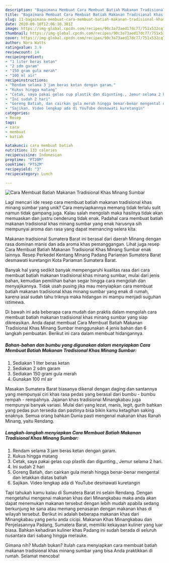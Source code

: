 ```yaml
---
description: "Bagaimana Membuat Cara Membuat Batiah Makanan Tradisional Khas Minang Sumbar yang Bikin Ngiler"
title: "Bagaimana Membuat Cara Membuat Batiah Makanan Tradisional Khas Minang Sumbar yang Bikin Ngiler"
slug: 11-bagaimana-membuat-cara-membuat-batiah-makanan-tradisional-khas-minang-sumbar-yang-bikin-ngiler
date: 2020-09-10T12:06:10.381Z
image: https://img-global.cpcdn.com/recipes/90c3a73aed17dc77/751x532cq70/cara-membuat-batiah-makanan-tradisional-khas-minang-sumbar-foto-resep-utama.jpg
thumbnail: https://img-global.cpcdn.com/recipes/90c3a73aed17dc77/751x532cq70/cara-membuat-batiah-makanan-tradisional-khas-minang-sumbar-foto-resep-utama.jpg
cover: https://img-global.cpcdn.com/recipes/90c3a73aed17dc77/751x532cq70/cara-membuat-batiah-makanan-tradisional-khas-minang-sumbar-foto-resep-utama.jpg
author: Nora Watts
ratingvalue: 3.9
reviewcount: 14
recipeingredient:
- "1 liter beras ketan"
- "2 sdm garam"
- "150 gram gula merah"
- "100 ml air"
recipeinstructions:
- "Rendam selama 3 jam beras ketan dengan garam."
- "Kukus hingga matang"
- "Cetak, saya pakai gelas cup plastik dan digunting., Jemur selama 2 hari."
- "Ini sudah 2 hari"
- "Goreng Batiah, dan cairkan gula merah hingga benar-benar mengental dan letakkan diatas batiah"
- "Sajikan. Video lengkap ada di YouTube desmawati kuretangin"
categories:
- Resep
tags:
- cara
- membuat
- batiah

katakunci: cara membuat batiah 
nutrition: 133 calories
recipecuisine: Indonesian
preptime: "PT28M"
cooktime: "PT52M"
recipeyield: "3"
recipecategory: Lunch

---
```



![Cara Membuat Batiah Makanan Tradisional Khas Minang Sumbar](https://img-global.cpcdn.com/recipes/90c3a73aed17dc77/751x532cq70/cara-membuat-batiah-makanan-tradisional-khas-minang-sumbar-foto-resep-utama.jpg)

Lagi mencari ide resep cara membuat batiah makanan tradisional khas minang sumbar yang unik? Cara menyiapkannya memang tidak terlalu sulit namun tidak gampang juga. Kalau salah mengolah maka hasilnya tidak akan memuaskan dan justru cenderung tidak enak. Padahal cara membuat batiah makanan tradisional khas minang sumbar yang enak harusnya sih mempunyai aroma dan rasa yang dapat memancing selera kita.

Makanan tradisional Sumatera Barat ini berasal dari daerah Minang dengan rasa dominan manis dan ada aroma khas pemanggangan. Lihat juga resep Cara Membuat Batiah Makanan Tradisional Khas Minang Sumbar enak lainnya. Resep Perkedel Kentang Minang Padang Pariaman Sumatera Barat desmawati kuretangin Kota Pariaman Sumatera Barat.

Banyak hal yang sedikit banyak mempengaruhi kualitas rasa dari cara membuat batiah makanan tradisional khas minang sumbar, mulai dari jenis bahan, kemudian pemilihan bahan segar hingga cara mengolah dan menyajikannya. Tidak usah pusing jika mau menyiapkan cara membuat batiah makanan tradisional khas minang sumbar yang enak di rumah, karena asal sudah tahu triknya maka hidangan ini mampu menjadi suguhan istimewa.


Di bawah ini ada beberapa cara mudah dan praktis dalam mengolah cara membuat batiah makanan tradisional khas minang sumbar yang siap dikreasikan. Anda dapat membuat Cara Membuat Batiah Makanan Tradisional Khas Minang Sumbar menggunakan 4 jenis bahan dan 6 langkah pembuatan. Berikut ini cara dalam membuat hidangannya.

<!--inarticleads1-->

##### Bahan-bahan dan bumbu yang digunakan dalam menyiapkan Cara Membuat Batiah Makanan Tradisional Khas Minang Sumbar:

1. Sediakan 1 liter beras ketan
1. Sediakan 2 sdm garam
1. Sediakan 150 gram gula merah
1. Gunakan 100 ml air


Masakan Sumatera Barat biasanya dikenal dengan daging dan santannya yang mempunyai ciri khas rasa pedas yang berasal dari bumbu - bumbu rempah - rempahnya. Jajanan khas tradisional Minangkabau juga mempunyai banyak variasi. Mulai dari yang lezat, manis, legit, gurih bahkan yang pedas pun tersedia dan pastinya bisa bikin kamu ketagihan saking enaknya. Semua orang bahkan Dunia pasti mengenal makanan khas Ranah Minang, yaitu Rendang. 

<!--inarticleads2-->

##### Langkah-langkah menyiapkan Cara Membuat Batiah Makanan Tradisional Khas Minang Sumbar:

1. Rendam selama 3 jam beras ketan dengan garam.
1. Kukus hingga matang
1. Cetak, saya pakai gelas cup plastik dan digunting., Jemur selama 2 hari.
1. Ini sudah 2 hari
1. Goreng Batiah, dan cairkan gula merah hingga benar-benar mengental dan letakkan diatas batiah
1. Sajikan. Video lengkap ada di YouTube desmawati kuretangin


Tapi tahukah kamu kalau di Sumatera Barat ini selain Rendang. Dengan mengetahui mengenai makanan khas dari Minangkabau maka anda akan dapat menemukan makanan tersebut dengan lebih mudah apabila sedang berkunjung ke sana atau memang penasaran dengan makanan khas di wilayah tersebut. Berikut ini adalah beberapa makanan khas dari Minangkabau yang perlu anda cicipi. Makanan Khas Minangkabau dan Penjelasannya Padang, Sumatera Barat, memiliki kekayaan kuliner yang luar biasa. Bahkan kehadiran kuliner khas Padang ini sudah berada di seluruh nusantara dari sabang hingga merauke. 

Gimana nih? Mudah bukan? Itulah cara menyiapkan cara membuat batiah makanan tradisional khas minang sumbar yang bisa Anda praktikkan di rumah. Selamat mencoba!
